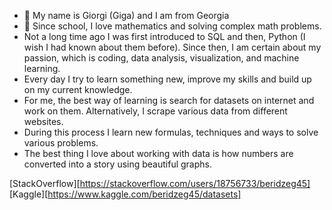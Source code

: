 - 👋 My name is Giorgi (Giga) and I am from Georgia
- 👀 Since school, I love mathematics and solving complex math problems.
- Not a long time ago I was first introduced to SQL and then, Python (I wish I had known about them before). Since then, I am certain about my passion, which is coding, data analysis, visualization, and machine learning.
- Every day I try to learn something new, improve my skills and build up on my current knowledge.
- For me, the best way of learning is search for datasets on internet and work on them. Alternatively, I scrape various data from different websites.
- During this process I learn new formulas, techniques and ways to solve various problems.
- The best thing I love about working with data is how numbers are converted into a story using beautiful graphs.

[StackOverflow][https://stackoverflow.com/users/18756733/beridzeg45]
[Kaggle][https://www.kaggle.com/beridzeg45/datasets]

